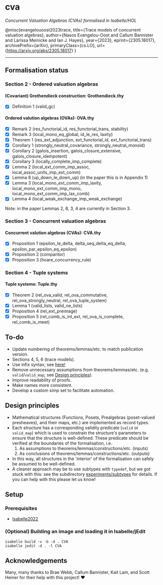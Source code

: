# cva

_Concurrent Valuation Algebras (CVAs) formalised in Isabelle/HOL_

@misc{evangelouoost2023trace,
      title={Trace models of concurrent valuation algebras},
      author={Nasos Evangelou-Oost and Callum Bannister and Larissa Meinicke and Ian J. Hayes},
      year={2023},
      eprint={2305.18017},
      archivePrefix={arXiv},
      primaryClass={cs.LO},
      url={<https://arxiv.org/abs/2305.18017>}
}

---

## Formalisation status

### Section 2 - Ordered valuation algebras

#### (Covariant) Grothendieck construction: Grothendieck.thy

- [x] Definition 1 (valid_gc)

#### Ordered valution algebras (OVAs): OVA.thy

- [x] Remark 2 (res_functorial_id, res_functorial_trans, stability)
- [x] Remark 3 (local_mono_eq_global, id_le_res, laxity)
- [x] Theorem 1 (res_ext_adjunction, ext_functorial_id, ext_functorial_trans)
- [x] Corollary 1 (strongly_neutral_covariance, strongly_neutral_monoid)
- [x] Corollary 2 (galois_insertion, galois_closure_extensive, galois_closure_idempotent)
- [x] Corollary 3 (locally_complete_imp_complete)
- [x] Lemma 2 (local_ext_comm_imp_assoc, local_assoc_units_imp_ext_comm)
- [x] Lemma 8 (up_down_le_down_up) (in the paper this is in Appendix 1)
- [x] Lemma 3 (local_mono_ext_comm_imp_laxity, local_mono_ext_comm_imp_mono, local_mono_ext_comm_imp_lax_comb)
- [x] Lemma 4 (local_weak_exchange_imp_weak_exchange)

Note: in the paper Lemmas 2, 8, 3, 4 are currently in Section 3.

### Section 3 - Concurrent valuation algebras

#### Concurrent valution algebras (CVAs): CVA.thy

- [x] Proposition 1 (epsilon_le_delta, delta_seq_delta_eq_delta, epsilon_par_epsilon_eq_epsilon)
- [x] Proposition 2 (comparitor)
- [x] Proposition 3 (hoare_concurrency_rule)

### Section 4 - Tuple systems

#### Tuple systems: Tuple.thy

- [x] Theorem 2 (rel_ova_valid, rel_ova_commutative, rel_ova_strongly_neutral, rel_ova_tuple_system)
- [x] Lemma 1 (valid_lists, valid_ne_lists)
- [x] Proposition 4 (rel_ext_preimage)
- [x] Proposition 5 (rel_comb_is_int_ext, rel_ova_is_complete, rel_comb_is_meet)

## To-do

- Update numbering of theorems/lemmas/etc. to match publication version.
- Sections 4, 5, 6 (trace models).
- Use infix syntax; see [here!](https://isabelle.zulipchat.com/#narrow/stream/238552-Beginner-Questions/topic/local.20infix.20operator.20definition/near/377738757)
- Remove unnecessary assumptions from theorems/lemmas/etc. (e.g. `valid`/`valid_map`; see [Design principles](#design-principles)).
- Improve readability of proofs.
- Make names more consistent.
- Develop a custom simp set to facilitate automation.

## Design principles

- Mathematical structures (Functions, Posets, Prealgebras (poset-valued presheaves), and their maps, etc.) are implemented as record types.
- Each structure has a corresponding validity predicate (`valid` or `valid_map`) which is used to constrain the structure's parameters to ensure that the structure is well-defined. These predicate should be verified at the boundaries of the formalisation, i.e.
   1. As assumptions to theorems/lemmas/constructions/etc. (inputs)
   2. As conclusions of theorems/lemmas/constructions/etc. (outputs)
- In this way, all structures in the 'interior' of the formalisation can safely be assumed to be well-defined.
- A cleaner approach may be to use subtypes with `typedef`, but we got stuck with this: see the subdirectory [experiments/subtypes](experiments/subtypes) for details. If you can help with this please let us know!

## Setup

### Prerequisites

- [Isabelle2022](https://isabelle.in.tum.de/website-Isabelle2022/index.html)

### (Optional) Building an image and loading it in Isabelle/jEdit

```
isabelle build -v -b -d . CVA
isabelle jedit -d . -l CVA
```

## Acknowledgements

Many, many thanks to Brae Webb, Callum Bannister, Kait Lam, and Scott Heiner for their help with this project! :heart:
